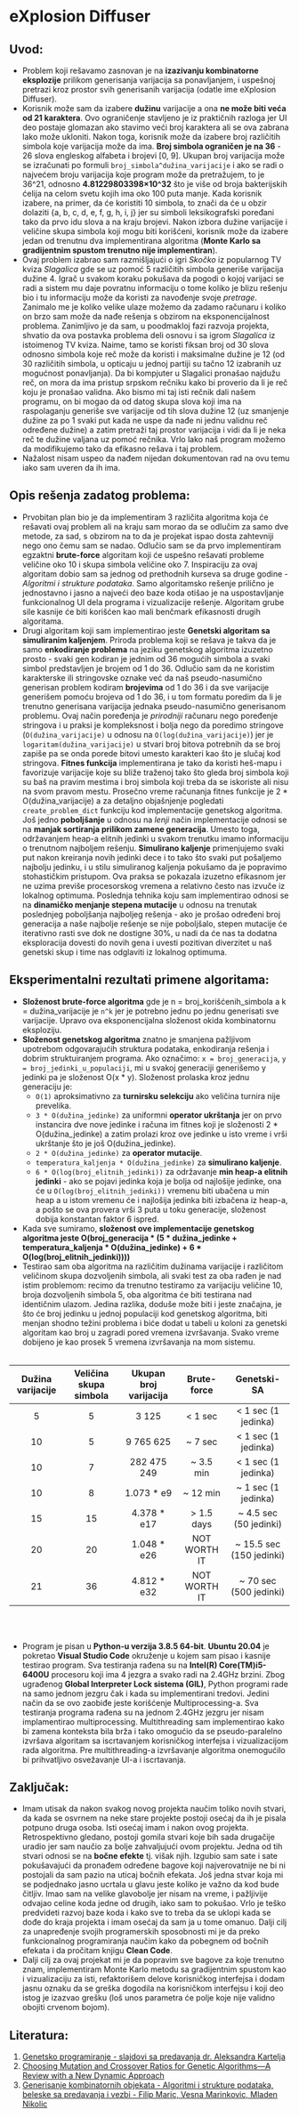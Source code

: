 # eXplosion Diffuser

## Uvod:
- Problem koji rešavamo zasnovan je na **izazivanju kombinatorne eksplozije** prilikom generisanja varijacija sa ponavljanjem, i uspešnoj pretrazi kroz prostor svih generisanih varijacija (odatle ime eXplosion Diffuser).
- Korisnik može sam da izabere **dužinu** varijacije a ona **ne može biti veća od 21 karaktera**. Ovo ograničenje stavljeno je iz praktičnih razloga jer UI deo postaje glomazan ako stavimo veći broj karaktera ali se ova zabrana lako može ukloniti. Nakon toga, korisnik može da izabere broj različitih simbola koje varijacija može da ima. **Broj simbola ograničen je na 36** - 26 slova engleskog alfabeta i brojevi [0, 9]. Ukupan broj varijacija može se izračunati po formuli `broj_simbola^dužina_varijacije` i ako se radi o najvećem broju varijacija koje program može da pretražujem, to je 36^21, odnosno **4.81229803398×10^32** što je više od broja bakterijskih ćelija na celom svetu kojih ima oko 100 puta manje. Kada korisnik izabere, na primer, da će koristiti 10 simbola, to znači da će u obzir dolaziti {a, b, c, d, e, f, g, h, i, j} jer su simboli leksikografski poređani tako da prvo idu slova a na kraju brojevi. Nakon izbora dužine varijacije i veličine skupa simbola koji mogu biti korišćeni, korisnik može da izabere jedan od trenutnu dva implementirana algoritma (**Monte Karlo sa gradijentnim spustom trenutno nije implementiran**).
- Ovaj problem izabrao sam razmišljajući o igri *Skočko* iz popularnog TV kviza *Slagalica* gde se uz pomoć 5 različitih simbola generiše varijacija dužine 4. Igrač u svakom koraku pokušava da pogodi o kojoj varijaci se radi a sistem mu daje povratnu informaciju o tome koliko je blizu rešenju bio i tu informaciju može da koristi za navođenje svoje *pretrage*. Zanimalo me je koliko velike ulaze možemo da zadamo računaru i koliko on brzo sam može da nađe rešenja s obzirom na eksponencijalnost problema. Zanimljivo je da sam, u poodmakloj fazi razvoja projekta, shvatio da ova postavka problema deli osnovu i sa igrom *Slagalica* iz istoimenog TV kviza. Naime, tamo se koristi fiksan broj od 30 slova odnosno simbola koje reč može da koristi i maksimalne dužine je 12 (od 30 različitih simbola, u opticaju u jednoj partiji su tačno 12 izabranih uz mogućnost ponavljanja). Da bi kompjuter u Slagalici pronašao najdužu reč, on mora da ima pristup srpskom rečniku kako bi proverio da li je reč koju je pronašao validna. Ako bismo mi taj isti rečnik dali našem programu, on bi mogao da od datog skupa slova koji ima na raspolaganju generiše sve varijacije od tih slova dužine 12 (uz smanjenje dužine za po 1 svaki put kada ne uspe da nađe ni jednu validnu reč određene dužine) a zatim pretraži taj prostor varijacija i vidi da li je neka reč te dužine valjana uz pomoć rečnika. Vrlo lako naš program možemo da modifikujemo tako da efikasno rešava i taj problem.
- Nažalost nisam uspeo da nađem nijedan dokumentovan rad na ovu temu iako sam uveren da ih ima.

## Opis rešenja zadatog problema:
- Prvobitan plan bio je da implementiram 3 različita algoritma koja će rešavati ovaj problem ali na kraju sam morao da se odlučim za samo dve metode, za sad, s obzirom na to da je projekat ispao dosta zahtevniji nego ono čemu sam se nadao. Odlučio sam se da prvo implementiram egzaktni **brute-force** algoritam koji će uspešno rešavati probleme veličine oko 10 i skupa simbola veličine oko 7. Inspiraciju za ovaj algoritam dobio sam sa jednog od prethodnih kurseva sa druge godine - *Algoritmi i strukture podataka*. Samo algoritamsko rešenje prilično je jednostavno i jasno a najveći deo baze koda otišao je na uspostavljanje funkcionalnog UI dela programa i vizualizacije rešenje. Algoritam grube sile kasnije će biti korišćen kao mali benčmark efikasnosti drugih algoritama.
- Drugi algoritam koji sam implementirao jeste **Genetski algoritam sa simuliranim kaljenjem**. Priroda problema koji se rešava je takva da je samo **enkodiranje problema** na jeziku genetskog algoritma izuzetno prosto - svaki gen kodiran je jednim od 36 mogućih simbola a svaki simbol predstavljen je brojem od 1 do 36. Odlučio sam da ne koristim karakterske ili stringovske oznake već da naš pseudo-nasumično generisan problem kodiram **brojevima** od 1 do 36 i da sve varijacije generišem pomoću brojeva od 1 do 36, i u tom formatu poredim da li je trenutno generisana varijacija jednaka pseudo-nasumično generisanom problemu. Ovaj način poređenja je *prirodniji* računaru nego poređenje stringova i u praksi je kompleksnost i bolja nego da poredimo stringove (`O(dužina_varijacije)` u odnosu na `O(log(dužina_varijacije)`) jer je `logaritam(dužina_varijacije)` u stvari broj bitova potrebnih da se broj zapiše pa se onda porede bitovi umesto karakteri kao što je slučaj kod stringova. **Fitnes funkcija** implementirana je tako da koristi heš-mapu i favorizuje varijacije koje su bliže traženoj tako što gleda broj simbola koji su baš na pravim mestima i broj simbola koji treba da se iskoriste ali nisu na svom pravom mestu. Prosečno vreme računanja fitnes funkcije je 2 * O(dužina_varijacije) a za detaljno objašnjenje pogledati `create_problem_dict` funkciju kod implementacije genetskog algoritma. Još jedno **poboljšanje** u odnosu na *lenji* način implementacije odnosi se na **manjak sortiranja prilikom zamene generacija**. Umesto toga, održavanjem heap-a elitnih jedinki u svakom trenutku imamo informaciju o trenutnom najboljem rešenju. **Simulirano kaljenje** primenjujemo svaki put nakon kreiranja novih jedinki dece i to tako što svaki put pošaljemo najbolju jedinku, i u stilu simuliranog kaljenja pokušamo da je popravimo stohastičkim pristupom. Ova praksa se pokazala izuzetno efikasnom jer ne uzima previše procesorskog vremena a relativno često nas izvuče iz lokalnog optimuma. Poslednja tehnika koju sam implementirao odnosi se na **dinamičko menjanje stepena mutacije** u odnosu na trenutak poslednjeg poboljšanja najboljeg rešenja - ako je prošao određeni broj generacija a naše najbolje rešenje se nije poboljšalo, stepen mutacije će iterativno rasti sve dok ne dostigne 30%, u nadi da će nas ta dodatna eksploracija dovesti do novih gena i uvesti pozitivan diverzitet u naš genetski skup i time nas odglaviti iz lokalnog optimuma.

## Eksperimentalni rezultati primene algoritama:
- **Složenost brute-force algoritma** gde je n = broj_korišćenih_simbola a k = dužina_varijacije je `n^k` jer je potrebno jednu po jednu generisati sve varijacije. Upravo ova eksponencijalna složenost okida kombinatornu eksploziju.
- **Složenost genetskog algoritma** znatno je smanjena pažljivom upotrebom odgovarajućih struktura podataka, enkodiranja rešenja i dobrim struktuiranjem programa. Ako označimo: `x = broj_generacija`, `y = broj_jedinki_u_populaciji`, mi u svakoj generaciji generišemo y jedinki pa je složenost O(x * y). Složenost prolaska kroz jednu generaciju je:
	- `O(1)` aproksimativno za **turnirsku selekciju** ako veličina turnira nije prevelika.
	- `3 * O(dužina_jedinke)` za uniformni **operator ukrštanja** jer on prvo instancira dve nove jedinke i računa im fitnes koji je složenosti 2 * O(dužina_jedinke) a zatim prolazi kroz ove jedinke u isto vreme i vrši ukrštanje što je još O(dužina_jedinke).
	- `2 * O(dužina_jedinke)` za **operator mutacije**.
	- `temperatura_kaljenja * O(dužina_jedinke)` za **simulirano kaljenje**.
	- `6 * O(log(broj_elitnih_jedinki))` za održavanje **min heap-a elitnih jedinki** - ako se pojavi jedinka koja je bolja od najlošije jedinke, ona će u `O(log(broj_elitnih_jedinki))` vremenu biti ubačena u min heap a u istom vremenu će i najlošija jedinka biti izbačena iz heap-a, a pošto se ova provera vrši 3 puta u toku generacije, složenost dobija konstantan faktor 6 ispred.
- Kada sve sumiramo, **složenost ove implementacije genetskog algoritma jeste O(broj_generacija * (5 * dužina_jedinke + temperatura_kaljenja * O(dužina_jedinke) + 6 * O(log(broj_elitnih_jedinki))))**
- Testirao sam oba algoritma na različitim dužinama varijacije i različitom veličinom skupa dozvoljenih simbola, ali svaki test za oba rađen je nad istim problemom: recimo da trenutno testiramo za varijaciju veličine 10, broja dozvoljenih simbola 5, oba algoritma će biti testirana nad identičnim ulazom. Jedina razlika, doduše može biti i jeste značajna, je što će broj jedinku u jednoj populaciji kod genetskog algoritma, biti menjan shodno težini problema i biće dodat u tabeli u koloni za genetski algoritam kao broj u zagradi pored vremena izvršavanja. Svako vreme dobijeno je kao prosek 5 vremena izvršavanja na mom sistemu.<br><br>

| Dužina varijacije | Veličina skupa simbola |Ukupan broj varijacija| Brute-force | Genetski-SA |
|       :---:       |         :----:         |        :---:         |    :---:    |    :---:    |
| 5                 | 5                      | 3 125                | < 1 sec     | < 1 sec (1 jedinka) |
| 10                | 5                      | 9 765 625            |  ~ 7 sec    | < 1 sec (1 jedinka) |
| 10                | 7                      | 282 475 249          |  ~ 3.5 min  | < 1 sec (1 jedinka) |
| 10                | 8                      | 1.073 * e9           |  ~ 12 min   | ~ 1 sec (1 jedinka) |
| 15                | 15                     | 4.378 * e17          | > 1.5 days  | ~ 4.5 sec (50 jedinki)|
| 20                | 20                     | 1.048 * e26          | NOT WORTH IT | ~ 15.5 sec (150 jedinki) |
| 21                | 36                     | 4.812 * e32          | NOT WORTH IT | ~ 70 sec (500 jedinki) |

<br><br>
- Program je pisan u **Python-u verzija 3.8.5 64-bit**. **Ubuntu 20.04** je pokretao **Visual Studio Code** okruženje u kojem sam pisao i kasnije testirao program. Sva testiranja rađena su na **Intel(R) Core(TM)i5-6400U** procesoru koji ima 4 jezgra a svako radi na 2.4GHz brzini. Zbog ugrađenog **Global Interpreter Lock sistema (GIL)**, Python programi rade na samo jednom jezgru čak i kada su implementirani tredovi. Jedini način da se ovo zaobiđe jeste korišćenje Multiprocessing-a. Sva testiranja programa rađena su na jednom 2.4GHz jezgru jer nisam implamentirao multiprocessing. Multithreading sam implementirao kako bi zamena konteksta bila brža i tako omogućio da se pseudo-paralelno izvršava algoritam sa iscrtavanjem korisničkog interfejsa i vizualizacijom rada algoritma. Pre multithreading-a izvršavanje algoritma onemogućilo bi prihvatljivo osvežavanje UI-a i iscrtavanja.

## Zaključak:
- Imam utisak da nakon svakog novog projekta naučim toliko novih stvari, da kada se osvrnem na neke stare projekte postoji osećaj da ih je pisala potpuno druga osoba. Isti osećaj imam i nakon ovog projekta. Retrospektivno gledano, postoji gomila stvari koje bih sada drugačije uradio jer sam naučio za bolje zahvaljujući ovom projektu. Jedna od tih stvari odnosi se na **bočne efekte** tj. višak njih. Izgubio sam sate i sate pokušavajući da pronađem određene bagove koji najverovatnije ne bi ni postojali da sam pazio na uticaj bočnih efekata. Još jedna stvar koja mi se podjednako jasno ucrtala u glavu jeste koliko je važno da kod bude čitljiv. Imao sam na velike glavobolje jer nisam na vreme, i pažljivije odvajao celine koda jedne od drugih, iako sam to pokušao. Vrlo je teško predvideti razvoj baze koda i kako sve to treba da se uklopi kada se dođe do kraja projekta i imam osećaj da sam ja u tome omanuo. Dalji cilj za unapređenje svojih programerskih sposobnosti mi je da preko funkcionalnog programiranja naučim kako da pobegnem od bočnih efekata i da pročitam knjigu **Clean Code**.
- Dalji cilj za ovaj projekat mi je da popravim sve bagove za koje trenutno znam, implementiram Monte Karlo metodu sa gradijentnim spustom kao i vizualizaciju za isti, refaktorišem delove korisničkog interfejsa i dodam jasnu oznaku da se greška dogodila na korisničkom interfejsu i koji deo istog je izazvao grešku (loš unos parametra će polje koje nije validno obojiti crvenom bojom).

## Literatura:
1. [Genetsko programiranje - slajdovi sa predavanja dr. Aleksandra Kartelja](http://poincare.matf.bg.ac.rs/~kartelj/nastava/RI2020/06.Genetski.algoritmi.pdf)
2. [Choosing Mutation and Crossover Ratios for Genetic Algorithms—A Review with a New Dynamic Approach](https://www.mdpi.com/2078-2489/10/12/390/pdf)
3. [Generisanje kombinatornih objekata - Algoritmi i strukture podataka, beleske sa predavanja i vezbi - Filip Maric, Vesna Marinkovic, Mladen Nikolic](http://poincare.matf.bg.ac.rs/~filip/asp/09_pretraga.pdf)